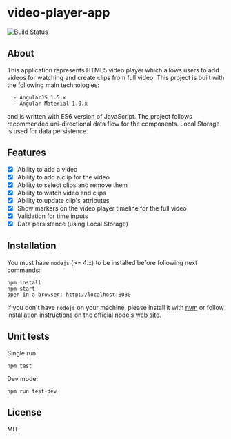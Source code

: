# video-player-app

[![Build Status](https://travis-ci.org/m0t0r/video-player-app.svg?branch=master)](https://travis-ci.org/m0t0r/video-player-app)

About
-----
This application represents HTML5 video player which allows users to add videos for watching and create clips from full video.
This project is built with the following main technologies:

```
  - AngularJS 1.5.x
  - Angular Material 1.0.x
```
and is written with ES6 version of JavaScript. The project follows recommended uni-directional data flow for the components.
Local Storage is used for data persistence.

Features
--------

- [x] Ability to add a video
- [x] Ability to add a clip for the video
- [x] Ability to select clips and remove them
- [x] Ability to watch video and clips
- [x] Ability to update clip's attributes
- [x] Show markers on the video player timeline for the full video
- [x] Validation for time inputs
- [x] Data persistence (using Local Storage)

Installation
------------
You must have `nodejs` (>= 4.x) to be installed before following next commands:

```
npm install
npm start
open in a browser: http://localhost:8080
```
If you don't have `nodejs` on your machine, please install it with [nvm](https://github.com/creationix/nvm) or 
follow installation instructions on the official [nodejs web site](https://nodejs.org). 

Unit tests
------------

Single run:

```
npm test
```

Dev mode:

```
npm run test-dev
```


License
-------
MIT.